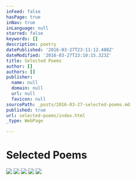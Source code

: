 ```yaml
---
inFeed: false
hasPage: true
inNav: true
inLanguage: null
starred: false
keywords: []
description: poetry
datePublished: '2016-03-27T23:11:12.488Z'
dateModified: '2016-03-27T23:10:15.323Z'
title: Selected Poems
author: []
authors: []
publisher:
  name: null
  domain: null
  url: null
  favicon: null
sourcePath: _posts/2016-03-27-selected-poems.md
published: true
url: selected-poems/index.html
_type: WebPage

---
```

# Selected Poems
![](https://the-grid-user-content.s3-us-west-2.amazonaws.com/8651fc5c-2b21-4d76-b75d-ddd1048b07f5.png)
![](https://the-grid-user-content.s3-us-west-2.amazonaws.com/1d3e26ef-21f5-4e31-9612-e2faa337a0ec.png)
![](https://the-grid-user-content.s3-us-west-2.amazonaws.com/0a6b9462-e057-473a-a032-3a75e0d5a8f0.png)
![](https://the-grid-user-content.s3-us-west-2.amazonaws.com/25475e01-3042-4022-b194-4be4ab53acd7.png)
![](https://the-grid-user-content.s3-us-west-2.amazonaws.com/0675e32b-1d38-473f-bda2-9c35b09eea89.png)
